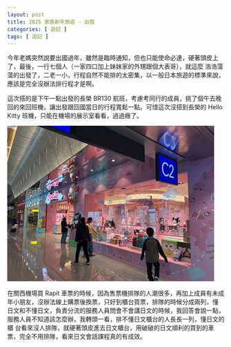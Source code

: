 ```yaml
---
layout: post
title: 2025 家族新年旅遊 - 出發
categories: [ 遊記 ]
tags: [ 遊記 ]
---
```


今年老媽突然說要出國過年，雖然是臨時通知，但也只能使命必達，硬著頭皮上了，最後，一行七個人（一家四口加上妹妹家的外甥跟個大表哥），就這麼
浩浩蕩蕩的出發了，二老一小，行程自然不能排的太密集，以一般日本旅遊的標準來說，應該是完全沒辦法排行程才是啊。

這次搭的是下午一點出發的長榮 BR130 航班，考慮考同行的成員，挑了個午去晚回的來回班機，讓出發跟回國當日的行程寬鬆一點。可惜這次沒搭到長榮的
Hello Kitty 班機，只能在機場的展示室看看，過過癮了。

![桃園機場 Hello Kitty 展示室](/assets/2025-01/taipei-airport-kitty.png)

在關西機場買 Rapit 車票的時候，因為售票機排隊的人潮很多，再加上成員有未成年小朋友，沒辦法線上購票後換票，只好到櫃台買票，排隊的時候分成兩列，懂
日文和不懂日文，負責分流的服務人員問會不會講日文的時候，我回答會說一點，服務人員不知道該怎麼辦，我轉頭一看，排不懂日文櫃台的人長長一列，懂日文的櫃
台看來沒人排隊，就硬著頭皮進去日文櫃台，用破破的日文順利的買到的車票，完全不用排隊，看來日文會話課程真的有成效。